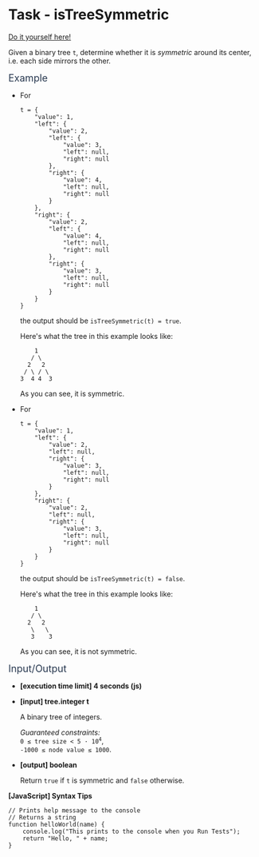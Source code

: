 # Task - isTreeSymmetric

[Do it yourself here!](https://app.codesignal.com/interview-practice/task/tXN6wQsTknDT6bNrf)

<p>Given a binary tree <code>t</code>, determine whether it is <em>symmetric</em> around its center, i.e. each side mirrors the other.</p>
<p><span class="markdown--header" style="color:#2b3b52;font-size:1.4em">Example</span></p>
<ul>
<li>
<p>For</p>
<pre><code>t = {
    "value": 1,
    "left": {
        "value": 2,
        "left": {
            "value": 3,
            "left": null,
            "right": null
        },
        "right": {
            "value": 4,
            "left": null,
            "right": null
        }
    },
    "right": {
        "value": 2,
        "left": {
            "value": 4,
            "left": null,
            "right": null
        },
        "right": {
            "value": 3,
            "left": null,
            "right": null
        }
    }
}
</code></pre>
<p>the output should be <code>isTreeSymmetric(t) = true</code>.</p>
<p>Here's what the tree in this example looks like:</p>
<pre><code>    1
   / \
  2   2
 / \ / \
3  4 4  3
</code></pre>
<p>As you can see, it is symmetric.</p>
</li>
<li>
<p>For</p>
<pre><code>t = {
    "value": 1,
    "left": {
        "value": 2,
        "left": null,
        "right": {
            "value": 3,
            "left": null,
            "right": null
        }
    },
    "right": {
        "value": 2,
        "left": null,
        "right": {
            "value": 3,
            "left": null,
            "right": null
        }
    }
}
</code></pre>
<p>the output should be <code>isTreeSymmetric(t) = false</code>.</p>
<p>Here's what the tree in this example looks like:</p>
<pre><code>    1
   / \
  2   2
   \   \
   3    3
</code></pre>
<p>As you can see, it is not symmetric.</p>
</li>
</ul>
<p><span class="markdown--header" style="color:#2b3b52;font-size:1.4em">Input/Output</span></p>
<ul>
<li>
<p><strong>[execution time limit] 4 seconds (js)</strong></p>
</li>
<li>
<p><strong>[input] tree.integer t</strong></p>
<p>A binary tree of integers.</p>
<p><em>Guaranteed constraints:</em><br>
<code>0 ≤ tree size &lt; 5 · 10<sup>4</sup></code>,<br>
<code>-1000 ≤ node value ≤ 1000</code>.</p>
</li>
<li>
<p><strong>[output] boolean</strong></p>
<p>Return <code>true</code> if <code>t</code> is symmetric and <code>false</code> otherwise.</p>
</li>
</ul>
<p><strong>[JavaScript] Syntax Tips</strong></p>
<pre><code class="language-javascript"><span class="hljs-comment">// Prints help message to the console</span>
<span class="hljs-comment">// Returns a string</span>
<span class="hljs-function"><span class="hljs-keyword">function</span> <span class="hljs-title">helloWorld</span>(<span class="hljs-params">name</span>) </span>{
    <span class="hljs-built_in">console</span>.log(<span class="hljs-string">"This prints to the console when you Run Tests"</span>);
    <span class="hljs-keyword">return</span> <span class="hljs-string">"Hello, "</span> + name;
}

</code></pre>
